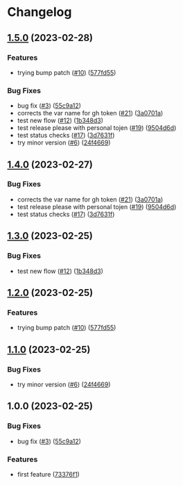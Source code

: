 # Changelog

## [1.5.0](https://github.com/snap-rush/gh-actions/compare/v1.4.0...v1.5.0) (2023-02-28)


### Features

* trying bump patch ([#10](https://github.com/snap-rush/gh-actions/issues/10)) ([577fd55](https://github.com/snap-rush/gh-actions/commit/577fd5528715ebb89538e739ed7c7b8b784d87a1))


### Bug Fixes

* bug fix ([#3](https://github.com/snap-rush/gh-actions/issues/3)) ([55c9a12](https://github.com/snap-rush/gh-actions/commit/55c9a12d690bfd38899d6add18218006e0946142))
* corrects the var name for gh token ([#21](https://github.com/snap-rush/gh-actions/issues/21)) ([3a0701a](https://github.com/snap-rush/gh-actions/commit/3a0701a799db93776ad17ea380ab9844f3956a8a))
* test new flow ([#12](https://github.com/snap-rush/gh-actions/issues/12)) ([1b348d3](https://github.com/snap-rush/gh-actions/commit/1b348d37b6ae27748413795b09953952d214cb41))
* test release please with personal tojen ([#19](https://github.com/snap-rush/gh-actions/issues/19)) ([9504d6d](https://github.com/snap-rush/gh-actions/commit/9504d6dc6524903018fec80d1e2879eb59afa521))
* test status checks ([#17](https://github.com/snap-rush/gh-actions/issues/17)) ([3d7631f](https://github.com/snap-rush/gh-actions/commit/3d7631f821dba7fc6a514cd42ee0a25124d31198))
* try minor version ([#6](https://github.com/snap-rush/gh-actions/issues/6)) ([24f4669](https://github.com/snap-rush/gh-actions/commit/24f46695e3fcb87be0ba6fde55a889fbf16f01cf))

## [1.4.0](https://github.com/snap-rush/gh-actions/compare/v1.3.0...v1.4.0) (2023-02-27)


### Bug Fixes

* corrects the var name for gh token ([#21](https://github.com/snap-rush/gh-actions/issues/21)) ([3a0701a](https://github.com/snap-rush/gh-actions/commit/3a0701a799db93776ad17ea380ab9844f3956a8a))
* test release please with personal tojen ([#19](https://github.com/snap-rush/gh-actions/issues/19)) ([9504d6d](https://github.com/snap-rush/gh-actions/commit/9504d6dc6524903018fec80d1e2879eb59afa521))
* test status checks ([#17](https://github.com/snap-rush/gh-actions/issues/17)) ([3d7631f](https://github.com/snap-rush/gh-actions/commit/3d7631f821dba7fc6a514cd42ee0a25124d31198))

## [1.3.0](https://github.com/snap-rush/gh-actions/compare/v1.2.0...v1.3.0) (2023-02-25)


### Bug Fixes

* test new flow ([#12](https://github.com/snap-rush/gh-actions/issues/12)) ([1b348d3](https://github.com/snap-rush/gh-actions/commit/1b348d37b6ae27748413795b09953952d214cb41))

## [1.2.0](https://github.com/snap-rush/gh-actions/compare/v1.1.0...v1.2.0) (2023-02-25)


### Features

* trying bump patch ([#10](https://github.com/snap-rush/gh-actions/issues/10)) ([577fd55](https://github.com/snap-rush/gh-actions/commit/577fd5528715ebb89538e739ed7c7b8b784d87a1))

## [1.1.0](https://github.com/snap-rush/gh-actions/compare/v1.0.0...v1.1.0) (2023-02-25)


### Bug Fixes

* try minor version ([#6](https://github.com/snap-rush/gh-actions/issues/6)) ([24f4669](https://github.com/snap-rush/gh-actions/commit/24f46695e3fcb87be0ba6fde55a889fbf16f01cf))

## 1.0.0 (2023-02-25)


### Bug Fixes

* bug fix ([#3](https://github.com/snap-rush/gh-actions/issues/3)) ([55c9a12](https://github.com/snap-rush/gh-actions/commit/55c9a12d690bfd38899d6add18218006e0946142))

### Features

* first feature ([73376f1](https://github.com/snapdocs/sd-services/commit/73376f100bfb04c0409c882f9b947587682ffa0d))
